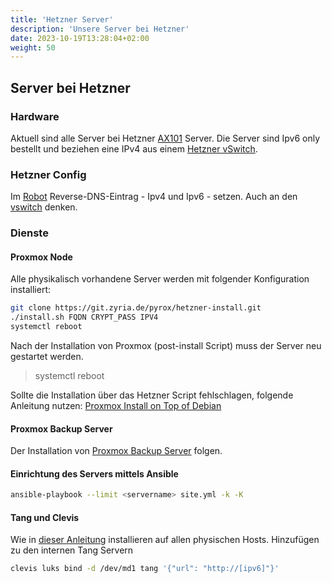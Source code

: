 ```yaml
---
title: 'Hetzner Server'
description: 'Unsere Server bei Hetzner'
date: 2023-10-19T13:28:04+02:00
weight: 50
---
```


## Server bei Hetzner

### Hardware

Aktuell sind alle Server bei Hetzner [AX101](https://www.hetzner.com/de/dedicated-rootserver/ax101) Server.
Die Server sind Ipv6 only bestellt und beziehen eine IPv4 aus einem [Hetzner vSwitch](https://docs.hetzner.com/de/robot/dedicated-server/network/vswitch/).

### Hetzner Config

Im [Robot](https://robot.hetzner.com/server) Reverse-DNS-Eintrag - Ipv4 und Ipv6 - setzen. Auch an den [vswitch](https://robot.hetzner.com/vswitch/index) denken.

### Dienste

#### Proxmox Node

Alle physikalisch vorhandene Server werden mit folgender Konfiguration installiert:

```bash
git clone https://git.zyria.de/pyrox/hetzner-install.git
./install.sh FQDN CRYPT_PASS IPV4
systemctl reboot
```

Nach der Installation von Proxmox (post-install Script) muss der Server neu gestartet werden.
> systemctl reboot

Sollte die Installation über das Hetzner Script fehlschlagen, folgende Anleitung nutzen:
[Proxmox Install on Top of Debian](https://pve.proxmox.com/wiki/Install_Proxmox_VE_on_Debian_11_Bullseye)

#### Proxmox Backup Server

Der Installation von [Proxmox Backup Server](https://pbs.proxmox.com/docs/installation.html) folgen.

#### Einrichtung des Servers mittels Ansible

```Bash
ansible-playbook --limit <servername> site.yml -k -K
```

#### Tang und Clevis

Wie in [dieser Anleitung](https://www.networkshinobi.com/clevis-and-tang-network-bound-disk-encryption/) installieren auf allen physischen Hosts.
Hinzufügen zu den internen Tang Servern

```bash
clevis luks bind -d /dev/md1 tang '{"url": "http://[ipv6]"}'
```
